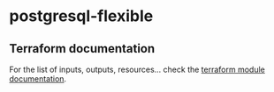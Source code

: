# postgresql-flexible

## Terraform documentation
For the list of inputs, outputs, resources... check the [terraform module documentation](tfdocs.md).
